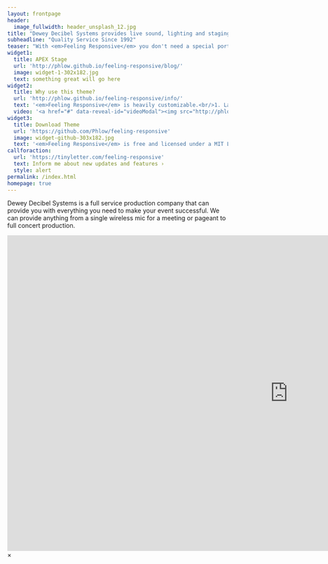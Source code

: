 ```yaml
---
layout: frontpage
header:
  image_fullwidth: header_unsplash_12.jpg
title: "Dewey Decibel Systems provides live sound, lighting and staging to help make you next event a success."
subheadline: "Quality Service Since 1992"
teaser: "With <em>Feeling Responsive</em> you don't need a special portfolio template. Just check out the great possibilities of the <a href='http://foundation.zurb.com/docs/components/grid.html'>foundation grid</a> and experiment with it."
widget1:
  title: APEX Stage
  url: 'http://phlow.github.io/feeling-responsive/blog/'
  image: widget-1-302x182.jpg
  text: something great will go here
widget2:
  title: Why use this theme?
  url: 'http://phlow.github.io/feeling-responsive/info/'
  text: '<em>Feeling Responsive</em> is heavily customizable.<br/>1. Language-Support :)<br/>2. Optimized for speed and it&#39;s responsive.<br/>3. Built on <a href="http://foundation.zurb.com/">Foundation Framework</a>.<br/>4. Seven different Headers.<br/>5. Customizable navigation, footer,...'
  video: '<a href="#" data-reveal-id="videoModal"><img src="http://phlow.github.io/feeling-responsive/images/start-video-feeling-responsive-302x182.jpg" width="302" height="182" alt=""/></a>'
widget3:
  title: Download Theme
  url: 'https://github.com/Phlow/feeling-responsive'
  image: widget-github-303x182.jpg
  text: '<em>Feeling Responsive</em> is free and licensed under a MIT License. Make it your own and start building. Grab the <a href="https://github.com/Phlow/feeling-responsive/tree/bare-bones-version">Bare-Bones-Version</a> for a fresh start or learn how to use it with the <a href="https://github.com/Phlow/feeling-responsive/tree/gh-pages">education-version</a> with sample posts and images. Then tell me via Twitter <a href="http://twitter.com/phlow">@phlow</a>.'
callforaction:
  url: 'https://tinyletter.com/feeling-responsive'
  text: Inform me about new updates and features ›
  style: alert
permalink: /index.html
homepage: true
---
```

Dewey Decibel Systems is a full service production company that can provide you with everything you need to make your event successful. We can provide anything from a single wireless mic for a meeting or pageant to full concert production.

<div id="videoModal" class="reveal-modal large" data-reveal=""><div class="flex-video widescreen vimeo" style="display: block;"> <iframe width="1280" height="720" src="https://www.youtube.com/embed/3b5zCFSmVvU" frameborder="0" allowfullscreen=""></iframe></div><a class="close-reveal-modal">&#215;</a></div>